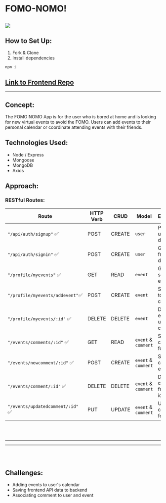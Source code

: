  # FOMO-NOMO! 
![](src/css/images/home-page.png)
 ---

## How to Set Up:
1. Fork & Clone
2. Install dependencies
```
npm i
```

## [Link to Frontend Repo](https://github.com/SFX818/Team-5-frontend)

---

## Concept:

The FOMO NOMO App is for the user who is bored at home and is looking for new virtual events to avoid the FOMO. Users can add events to their personal calendar or coordinate attending events with their friends.


## Technologies Used:

* Node / Express
* Mongoose
* MongoDB
* Axios

## Approach:

### RESTful Routes: 

| Route | HTTP Verb | CRUD | Model | Explanation			
| ------------- | ------------- | ------------- | ------------- | ------------- |	
| `"/api/auth/signup"` ✅| POST | CREATE | `user` | Post a new user to database
|`"/api/auth/signin"` ✅| POST | CREATE | `user` | Get user from database
|`"/profile/myevents"` ✅| GET | READ | `event` | Gets user's saved events
|`"/profile/myevents/addevent"`✅ | POST | CREATE | `event` | Saves event to user's calendar
|`"/profile/myevents/:id"` ✅| DELETE | DELETE | `event` | Deletes event from user's calendar
|`"/events/comments/:id"` ✅| GET | READ | `event` & `comment` | See comments for event id
|`"/events/newcomment/:id"` ✅| POST | CREATE | `event` & `comment` | Save comment to event id
|`"/events/comment/:id"` ✅| DELETE | DELETE | `event` & `comment` | Delete comment from event id
|`"/events/updatedcomment/:id"` ✅| PUT | UPDATE | `event` & `comment` | Update comment for event id
		
<br/>
<br/>

---

---

<br/>
<br/>

## Challenges:
- Adding events to user's calendar
- Saving frontend API data to backend
- Associating comment to user and event
